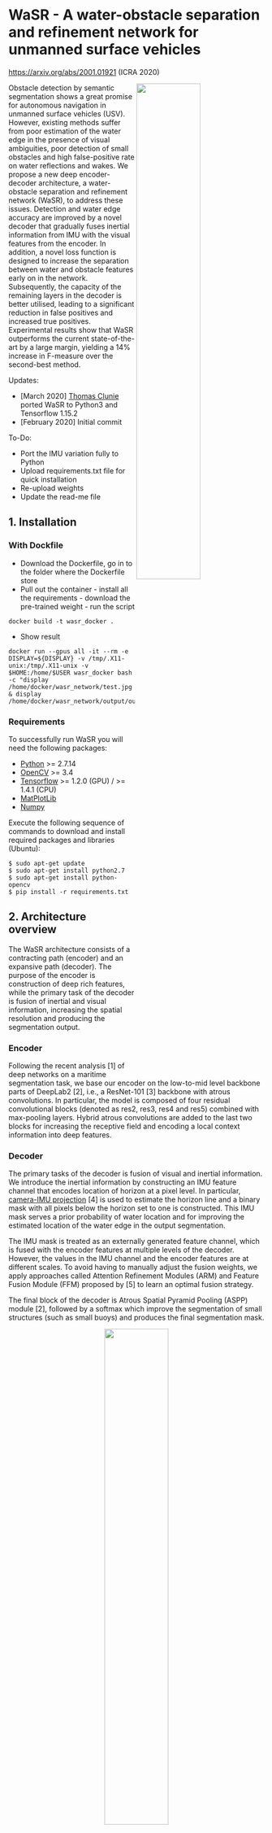 # WaSR - A water-obstacle separation and refinement network for unmanned surface vehicles
https://arxiv.org/abs/2001.01921 (ICRA 2020)

<img align="right" src="figures/ICRA2020_network_model.png" width="50%" height="50%">

Obstacle detection by semantic segmentation shows a great promise for autonomous navigation in unmanned surface vehicles (USV). However, existing methods suffer from poor estimation of the water edge in the presence of visual ambiguities, poor detection of small obstacles and high false-positive rate on water reflections and wakes. We propose a new deep encoder-decoder architecture, a water-obstacle separation and refinement network (WaSR), to address these issues. Detection and water edge accuracy are improved by a novel decoder that gradually fuses inertial information from IMU with the visual features from the encoder. In addition, a novel loss function is designed to increase the separation between water and obstacle features early on in the network. Subsequently, the capacity of the remaining layers in the decoder is better utilised, leading to a significant reduction in false positives and increased true positives. Experimental results show that WaSR outperforms the current state-of-the-art by a large margin, yielding a 14% increase in F-measure over the second-best method.

Updates:
* [March 2020] <a href="https://github.com/clunietp">Thomas Clunie</a> ported WaSR to Python3 and Tensorflow 1.15.2 
* [February 2020] Initial commit

To-Do:
* Port the IMU variation fully to Python
* Upload requirements.txt file for quick installation
* Re-upload weights
* Update the read-me file

## 1. Installation

### With Dockfile
* Download the Dockerfile, go in to the folder where the Dockerfile store
* Pull out the container - install all the requirements - download the pre-trained weight - run the script
```
docker build -t wasr_docker .
```
* Show result
```
docker run --gpus all -it --rm -e DISPLAY=${DISPLAY} -v /tmp/.X11-unix:/tmp/.X11-unix -v $HOME:/home/$USER wasr_docker bash -c "display /home/docker/wasr_network/test.jpg & display /home/docker/wasr_network/output/output_mask.png"
```

### Requirements
To successfully run WaSR you will need the following packages:
* <a href="https://www.python.org/">Python</a> >= 2.7.14
* <a href="https://opencv.org/">OpenCV</a> >= 3.4
* <a href="https://www.tensorflow.org/">Tensorflow</a> >= 1.2.0 (GPU) / >= 1.4.1 (CPU)
* <a href="https://matplotlib.org/">MatPlotLib</a>
* <a href="https://numpy.org/">Numpy</a>

Execute the following sequence of commands to download and install required packages and libraries (Ubuntu):
```
$ sudo apt-get update
$ sudo apt-get install python2.7
$ sudo apt-get install python-opencv
$ pip install -r requirements.txt
```

## 2. Architecture overview
The WaSR architecture consists of a contracting path (encoder) and an expansive path (decoder). The purpose of the encoder is construction of deep rich features, while the primary task of the decoder is fusion of inertial and visual information, increasing the spatial resolution and producing the segmentation output.

### Encoder
Following the recent analysis [1] of deep networks on a maritime segmentation task, we base our encoder on the low-to-mid level backbone parts of DeepLab2 [2], i.e., a ResNet-101  [3]  backbone  with  atrous  convolutions.  In  particular, the model is composed of four residual convolutional blocks (denoted as res2, res3, res4 and res5) combined with  max-pooling layers. Hybrid atrous convolutions are added to the last two blocks for increasing the receptive field and encoding a local context information into deep features.

### Decoder
The primary tasks of the decoder is fusion of visual and inertial information. We introduce the inertial information by constructing an IMU feature channel that encodes location  of horizon at a pixel level. In particular, <a href="https://github.com/bborja/camera-imu-calib">camera-IMU projection</a> [4] is used to estimate the horizon line and a binary mask with all pixels below the horizon set to one is constructed. This IMU mask serves a prior probability of water location and for improving the estimated location of the water edge in the output segmentation.

The IMU mask is treated as an externally generated feature channel, which is fused with the encoder features at multiple levels of the decoder. However, the values in the IMU channel and the encoder features are at different scales. To avoid having to manually adjust the fusion weights, we apply approaches called Attention  Refinement  Modules  (ARM) and Feature Fusion Module (FFM) proposed by [5] to learn an optimal fusion strategy.

The final block of the decoder is Atrous Spatial Pyramid Pooling (ASPP) module [2], followed by a softmax which improve the segmentation of small structures (such as small buoys) and produces the final segmentation mask.

<p align="center">
 <img src="figures/ICRA2020_decoder.png" width="50%" height="50%">
</p>

### Semantic seperation loss
Since we would like to enforce clustering of water features, we can approximate their distribution by a Guassian with per-channel means and variances, where we assume channel independence for computational tractability. Similarity of all other pixels corresponding to obstacles can be measured as a joint probability under this Gaussian, i.e.,

<p align="center">
 <img src="figures/eq_separation.png">
</p>

We would like to enforce learning of features that minimize this probability. By expanding the equation for water per-channel standard deviations, taking the log of the above equation, flipping the sign and inverting, we arrive at the following equivalent obstacle-water separation loss

<p align="center">
 <img src="figures/eq_loss.png">
</p>

## 3. Running WaSR

### Training
To train the network from scratch (or from some pretrained weights) use scripts <i>wasr_train_noimu.py</i> for the NO-IMU variation or <i>wasr_train_imu.py</i> for the IMU variation. Both scripts expect the same input arguments. When fine-tunning the network make sure to freeze the pretrained parameters for initial <i>n</i> iterations and train only the last layer.

#### Input Arguments
* `batch-size` - <i>number of images sent to the network in one step</i>
* `data-dir` - <i>path to the directory containing the MODD2 dataset</i>
* `data-list` - <i>path to the file listing the images in the dataset</i>
* `grad-update-every` - <i>number of steps after which gradient update is applied</i>
* `ignore-label` - <i>the value of the label to ignore during the training</i>
* `input-size` - <i>comma-separated string with height and width of images (default: 384,512)</i>
* `is-training` - <i>whether to update the running means and variances during the training</i>
* `learning-rate` - <i>base learning rate for training with polynomial decay</i>
* `momentum` - <i>moment component of the optimiser</i>
* `not-restore-last` - <i>whether to no restore last layers (when using weights from pretrained encoder network)</i>
* `num-classes` - <i>number of classes to predict</i>
* `num-steps` - <i>number of training steps (this are not epoch!)</i>
* `power` - <i>decay parameter to compute the learning rate</i>
* `restore-from` - <i>where restore model parameters from</i>
* `snapshot-dir` - <i>where to save snapshots of the model</i>
* `weight-decay` - <i>regularisation parameter for L2-loss</i>

#### Pretrained Weights
* `WaSR NO-IMU variant` - weights are available for download <a href="https://drive.google.com/drive/folders/18SVQF-2q9wxBU1BM1ULwIW2dF9x3yVNj?usp=sharing">here</a>
* `WaSR IMU variant` - To-Do

### Inference
To perform the inference on a specific single image use scripts <i>wasr_inference_noimu_general.py</i> for the WaSR NO-IMU variant or <i>wasr_inference_imu_general.py</i> for the WaSR IMU variant. Both scripts expect the same input arguments and can be run on images from arbitrary maritime dataset.

#### Input Arguments (General Inference)
* `dataset-path` - <i>path to MODD2 dataset files on which inference is performed</i>
* `model-weights` - <i>path to the file with model weights</i>
* `num-classes` - <i>number of classes to predict</i>
* `save-dir` - <i>where to save predicted mask</i>
* `img-path` - <i>path to the image on which we want to run inference</i>

Example usage:
```
python wasr_inference_noimu_general.py --img-path example_1.jpg
```
The above command will take image <i>example_1.jpg</i> from folder <i>test_images/</i> and segment it. The segmentation result will be saved in the <i>output/</i> folder by default.
<table>
<tr>
 <td>Example input image</td> <td>Example segmentation output</td>
</tr>
<tr>
 <td><img src="test_images/example_1.jpg"></td> <td><img src="https://raw.githubusercontent.com/bborja/wasr_network/master/output/output_mask_1.png"></td>
</tr>
</table>

---

To run the inference on the <a href="https://box.vicos.si/borja/viamaro/index.html">MODD2 dataset</a> use the provided bash scripts <i>wasr_inferences_noimu.sh</i> for the WaSR NO-IMU variant or </i>wasr_inferences_imu.sh</i> for the WaSR IMU variant. Bash scripts will run corresponding Python codes (<i>wasr_inference_noimu.py</i> and <i>wasr_inference_imu.py</i>).

#### Input Arguments (Python MODD2 inference script)
* `dataset-path` - <i>path to MODD2 dataset files on which inference is performed</i>
* `model-weights` - <i>path to the file with model weights</i>
* `num-classes` - <i>number of classes to predict</i>
* `save-dir` - <i>where to save predicted mask</i>
* `seq` - <i>sequence number to evaluate</i>
* `seq-txt` - <i>path to the file listing the images in the sequence</i>

<p align="center">
 <img src="figures/ICRA2020_results.png">
</p>

## 4. References
[1] Bovcon et. al, The MaSTr1325 Dataset for Training Deep USV Obstacle Detection Models, IROS 2019<br>
[2] Chen et. al, Deeplab: Semantic image segmentation with deep convolutional nets, atrous  convolution, and fully connected crfs, TPAMI 2018<br>
[3] He et. al, Deep residual learning for image recognition, CVPR 2016<br>
[4] Bovcon et. al, Stereo Obstacle Detection for Unmanned Surface Vehicles by IMU-assisted Semantic Segmentation, RAS 2018<br>
[5] Yu et. al, Bisenet: Bilateral segmentation network for real-time semantic segmentation, ECCV 2018
